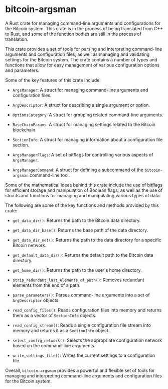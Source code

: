 # bitcoin-argsman

A Rust crate for managing command-line arguments
and configurations for the Bitcoin system. This
crate is in the process of being translated from
C++ to Rust, and some of the function bodies are
still in the process of translation.

This crate provides a set of tools for parsing and
interpreting command-line arguments and
configuration files, as well as managing and
validating settings for the Bitcoin system. The
crate contains a number of types and functions
that allow for easy management of various
configuration options and parameters.

Some of the key features of this crate include:

- `ArgsManager`: A struct for managing
  command-line arguments and configuration files.

- `ArgDescriptor`: A struct for describing
  a single argument or option.

- `OptionsCategory`: A struct for grouping related
  command-line arguments.

- `BaseChainParams`: A struct for managing
  settings related to the Bitcoin blockchain.

- `SectionInfo`: A struct for managing information
  about a configuration file section.

- `ArgsManagerFlags`: A set of bitflags for
  controlling various aspects of `ArgsManager`.

- `ArgsManagerCommand`: A struct for defining
  a subcommand of the `bitcoin-argsman`
  command-line tool.

Some of the mathematical ideas behind this crate
include the use of bitflags for efficient storage
and manipulation of Boolean flags, as well as the
use of structs and functions for managing and
manipulating various types of data.

The following are some of the key functions and
methods provided by this crate:

- `get_data_dir()`: Returns the path to the
  Bitcoin data directory.

- `get_data_dir_base()`: Returns the base path of
  the data directory.

- `get_data_dir_net()`: Returns the path to the
  data directory for a specific Bitcoin network.

- `get_default_data_dir()`: Returns the default
  path to the Bitcoin data directory.

- `get_home_dir()`: Returns the path to the user's
  home directory.

- `strip_redundant_last_elements_of_path()`:
  Removes redundant elements from the end of
  a path.

- `parse_parameters()`: Parses command-line
  arguments into a set of `ArgDescriptor` objects.

- `read_config_files()`: Reads configuration files
  into memory and returns them as a vector of
  `SectionInfo` objects.

- `read_config_stream()`: Reads a single
  configuration file stream into memory and
  returns it as a `SectionInfo` object.

- `select_config_network()`: Selects the
  appropriate configuration network based on the
  command-line arguments.

- `write_settings_file()`: Writes the current
  settings to a configuration file.

Overall, `bitcoin-argsman` provides a powerful and
flexible set of tools for managing and
interpreting command-line arguments and
configuration files for the Bitcoin system.
